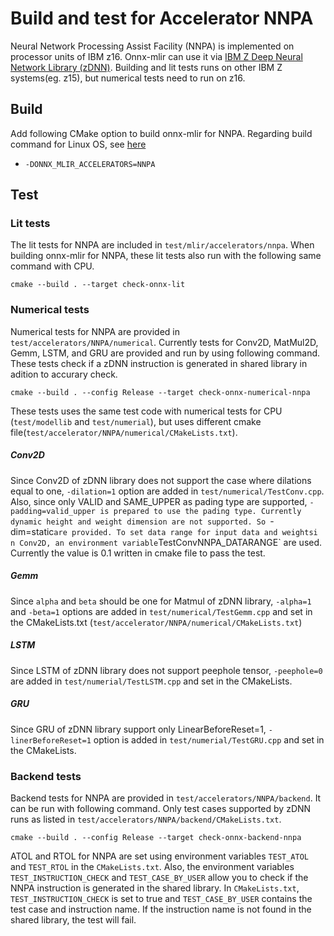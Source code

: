 <!--- SPDX-License-Identifier: Apache-2.0 -->

# Build and test for Accelerator NNPA

Neural Network Processing Assist Facility (NNPA) is implemented on processor units of IBM z16. Onnx-mlir can use it via  [IBM Z Deep Neural Network Library (zDNN)](https://github.com/IBM/zDNN). Building and lit tests runs on other IBM Z systems(eg. z15), but numerical tests need to run on z16.

## Build

Add following CMake option to build onnx-mlir for NNPA. Regarding build command for Linux OS, see [here](BuildOnLinuxOSX.md/#build)

- `-DONNX_MLIR_ACCELERATORS=NNPA`

## Test

### Lit tests

The lit tests for NNPA are included in `test/mlir/accelerators/nnpa`. When building onnx-mlir for NNPA, these lit tests also run with the following same command with CPU.

```
cmake --build . --target check-onnx-lit
```

### Numerical tests

Numerical tests for NNPA are provided in `test/accelerators/NNPA/numerical`. Currently tests for Conv2D, MatMul2D, Gemm, LSTM, and GRU are provided and run by using following command. These tests check if a zDNN instruction is generated in shared library in adition to accurary check.

```
cmake --build . --config Release --target check-onnx-numerical-nnpa
```

These tests uses the same test code with numerical tests for CPU (`test/modellib` and `test/numerial`), but uses different cmake file(`test/accelerator/NNPA/numerical/CMakeLists.txt`).

##### Conv2D
Since Conv2D of zDNN library does not support the case where dilations equal to one, `-dilation=1` option are added in `test/numerical/TestConv.cpp`. Also, since only VALID and SAME_UPPER as pading type are supported, `-padding=valid_upper is prepared to use the pading type. Currently dynamic height and weight dimension are not supported. So `-dim=static` are provided.
To set data range for input data and weightsi n Conv2D, an environment variable `TestConvNNPA_DATARANGE` are used. Currently the value is 0.1 written in cmake file to pass the test.

##### Gemm
Since `alpha` and `beta` should be one for Matmul of zDNN library, `-alpha=1` and `-beta=1` options are added in `test/numerical/TestGemm.cpp` and set in the CMakeLists.txt (`test/accelerator/NNPA/numerical/CMakeLists.txt`)

##### LSTM
Since LSTM of zDNN library does not support peephole tensor, `-peephole=0` are added in `test/numerial/TestLSTM.cpp` and set in the CMakeLists.

##### GRU
Since GRU of zDNN library support only LinearBeforeReset=1, `-linerBeforeReset=1` option is added in `test/numerial/TestGRU.cpp` and set in the CMakeLists.

### Backend tests

Backend tests for NNPA are provided in `test/accelerators/NNPA/backend`. It can be run with following command. Only test cases supported by zDNN runs as listed in `test/accelerators/NNPA/backend/CMakeLists.txt`.

```
cmake --build . --config Release --target check-onnx-backend-nnpa
```

ATOL and RTOL for NNPA are set using environment variables `TEST_ATOL` and `TEST_RTOL` in the `CMakeLists.txt`.
Also, the environment variables `TEST_INSTRUCTION_CHECK` and `TEST_CASE_BY_USER` allow you to check if the NNPA instruction is generated in the shared library. In `CMakeLists.txt`, `TEST_INSTRUCTION_CHECK` is set to true and `TEST_CASE_BY_USER` contains the test case and instruction name. If the instruction name is not found in the shared library, the test will fail.
